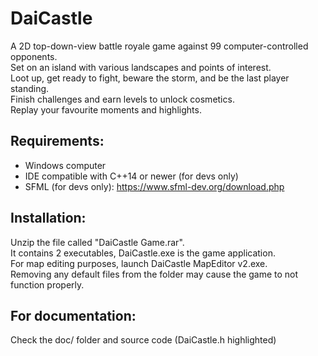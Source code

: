 # DaiCastle
A 2D top-down-view battle royale game against 99 computer-controlled opponents.  
Set on an island with various landscapes and points of interest.  
Loot up, get ready to fight, beware the storm, and be the last player standing.  
Finish challenges and earn levels to unlock cosmetics.  
Replay your favourite moments and highlights.

## Requirements:
- Windows computer  
- IDE compatible with C++14 or newer (for devs only)
- SFML (for devs only): https://www.sfml-dev.org/download.php

## Installation:
Unzip the file called "DaiCastle Game.rar".  
It contains 2 executables, DaiCastle.exe is the game application.  
For map editing purposes, launch DaiCastle MapEditor v2.exe.  
Removing any default files from the folder may cause the game to not function properly.

## For documentation:
Check the doc/ folder and source code (DaiCastle.h highlighted) 
